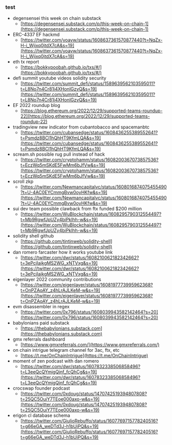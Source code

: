 ### test

- degensensei this week on chain substack 
  - [https://degensensei.substack.com/p/this-week-on-chain-1](https://degensensei.substack.com/p/this-week-on-chain-1)
- ERC-4337 EF hackmd 
  - [https://twitter.com/yoavw/status/1608637361570877440?t=NqZx-H-i_Wjixq0jtdX7cA&s=19](https://twitter.com/yoavw/status/1608637361570877440?t=NqZx-H-i_Wjixq0jtdX7cA&s=19)
- eth tx report 
  - [https://bokkypoobah.github.io/txs/#/](https://bokkypoobah.github.io/txs/#/)
- defi summit youtube videos solidity security 
  - [https://twitter.com/summit_defi/status/1589639562103595011?t=L8No7n4Cr81i4XHonlGzvQ&s=19](https://twitter.com/summit_defi/status/1589639562103595011?t=L8No7n4Cr81i4XHonlGzvQ&s=19)
- EF 2022 roundup blog 
  - [https://blog.ethereum.org/2022/12/29/supported-teams-roundup-22](https://blog.ethereum.org/2022/12/29/supported-teams-roundup-22)
- tradingview new indicator from cubantobacco and spacemanbtc 
  - [https://twitter.com/cubansedge/status/1608436255389552641?t=Psmdz8BCl1hQhHT9KfmLQA&s=19](https://twitter.com/cubansedge/status/1608436255389552641?t=Psmdz8BCl1hQhHT9KfmLQA&s=19)
- scream.sh possible rug pull instead of hack 
  - [https://twitter.com/cryptohamm/status/1608200367073857536?t=EczWq5mSKdE5FwMm6bJfVw&s=19](https://twitter.com/cryptohamm/status/1608200367073857536?t=EczWq5mSKdE5FwMm6bJfVw&s=19)
- scroll zkp 
  - [https://twitter.com/Newmancapitalvc/status/1608016874075455490?t=U-4AC0EYCmmgBvw0oyHKfw&s=19](https://twitter.com/Newmancapitalvc/status/1608016874075455490?t=U-4AC0EYCmmgBvw0oyHKfw&s=19)
- sui dev team possible clawback from ftx funded $200 million 
  - [https://twitter.com/WuBlockchain/status/1608295790312554497?t=Mb9RgwfJpUZy4biPkIhh-w&s=19](https://twitter.com/WuBlockchain/status/1608295790312554497?t=Mb9RgwfJpUZy4biPkIhh-w&s=19)
- solidity shell github 
  - [https://github.com/tintinweb/solidity-shell](https://github.com/tintinweb/solidity-shell)
- dan romero farcaster how it works youtube link
  - [https://twitter.com/dwr/status/1608210062182342662?t=3ePcjIajkgMS2WG_xNTVxg&s=19](https://twitter.com/dwr/status/1608210062182342662?t=3ePcjIajkgMS2WG_xNTVxg&s=19)
- eigenlayer 2022 community contributions 
  - [https://twitter.com/eigenlayer/status/1608197773995962368?t=OnPZAoAY_z4hLrAJLKeM-w&s=19](https://twitter.com/eigenlayer/status/1608197773995962368?t=OnPZAoAY_z4hLrAJLKeM-w&s=19)
- evm disassembler in regex 
  - [https://twitter.com/0x796/status/1608039943582142464?s=20](https://twitter.com/0x796/status/1608039943582142464?s=20)
- babylonians paid substack 
  - [https://thebabylonians.substack.com](https://thebabylonians.substack.com)
- gmx referrals dashboard 
  - [https://www.gmxreferrals.com/](https://www.gmxreferrals.com/)
- on chain intrigue telegram channel for 3ac, ftx, etc 
  - [https://t.me/OnChainIntrigue](https://t.me/OnChainIntrigue)
- moment of zen podcast with dan romero 
  - [https://twitter.com/dwr/status/1607832338506858496?t=L3eeQcQYmjgQjnf_fcQhCg&s=19](https://twitter.com/dwr/status/1607832338506858496?t=L3eeQcQYmjgQjnf_fcQhCg&s=19)
- crocswap founder podcast 
  - [https://twitter.com/0xdoug/status/1470742519394807808?t=25QC5OuiY7TEoe000axo-w&s=19](https://twitter.com/0xdoug/status/1470742519394807808?t=25QC5OuiY7TEoe000axo-w&s=19)
- erigon cl database schema 
  - [https://twitter.com/GiulioRebuffo/status/1607769715778240516?t=g66eGA_weDTd3J-h1bUiPQ&s=19](https://twitter.com/GiulioRebuffo/status/1607769715778240516?t=g66eGA_weDTd3J-h1bUiPQ&s=19)